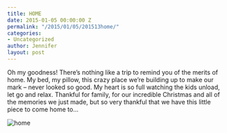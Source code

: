 ```yaml
---
title: HOME
date: 2015-01-05 00:00:00 Z
permalink: "/2015/01/05/201513home/"
categories:
- Uncategorized
author: Jennifer
layout: post
---
```


Oh my goodness! There&#8217;s nothing like a trip to remind you of the merits of home. My bed, my pillow, this crazy place we&#8217;re building up to make our mark &#8211; never looked so good. My heart is so full watching the kids unload, let go and relax. Thankful for family, for our incredible Christmas and all of the memories we just made, but so very thankful that we have this little piece to come home to&#8230;

![home](/teamelam/assets/images/2015-01-05-201513home.jpg)
